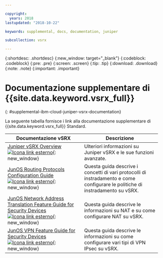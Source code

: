 ```yaml
---

copyright:
  years: 2018
lastupdated: "2018-10-22"

keywords: supplemental, docs, documentation, juniper

subcollection: vsrx

---
```


{:shortdesc: .shortdesc}
{:new_window: target="_blank"}
{:codeblock: .codeblock}
{:pre: .pre}
{:screen: .screen}
{:tip: .tip}
{:download: .download}
{:note: .note}
{:important: .important}

# Documentazione supplementare di {{site.data.keyword.vsrx_full}}
{: #supplemental-ibm-cloud-juniper-vsrx-documentation}

La seguente tabella fornisce i link alla documentazione supplementare di {{site.data.keyword.vsrx_full}} Standard.

Documentazione vSRX  | Descrizione
------------- | -------------  
[Juniper vSRX Overview ![Icona link esterno](../../icons/launch-glyph.svg "Icona link esterno")](https://www.juniper.net/us/en/products-services/security/srx-series/vsrx/){: new_window}  | Ulteriori informazioni su Juniper vSRX e le sue funzioni avanzate.
[JunOS Routing Protocols Configuration Guide ![Icona link esterno](../../icons/launch-glyph.svg "Icona link esterno")](https://www.juniper.net/documentation/en_US/junos11.4/information-products/topic-collections/config-guide-routing/config-guide-routing.pdf){: new_window}  | Questa guida descrive i concetti di vari protocolli di instradamento e come configurare le politiche di instradamento su vSRX.
[JunOS Network Address Translation Feature Guide for Security Devices ![Icona link esterno](../../icons/launch-glyph.svg "Icona link esterno")](https://www.juniper.net/documentation/en_US/junos/information-products/pathway-pages/security/security-nat.pdf){: new_window} | Questa guida descrive le informazioni su NAT e su come configurare NAT su vSRX.
[JunOS VPN Feature Guide for Security Devices ![Icona link esterno](../../icons/launch-glyph.svg "Icona link esterno")](https://www.juniper.net/documentation/en_US/junos/information-products/pathway-pages/security/security-vpn-ipsec.pdf){: new_window} | Questa guida descrive le informazioni su come configurare vari tipi di VPN IPsec su vSRX.
